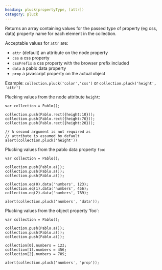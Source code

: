 ```yaml
--- 
heading: pluck(propertyType, [attr])
category: pluck
---
```


Returns an array containing values for the passed type of property (eg css, data) property name for each element in the collection.

Acceptable values for `attr` are:

- `attr` (default) an attribute on the node property
- `css` a css property
- `cssPrefix` a css property with the browser prefix included
- `data` a pablo data property
- `prop` a javascript property on the actual object

Example: `collection.pluck('color','css')` or `collection.pluck('height', 'attr')`

Plucking values from the node attribute `height`:

    var collection = Pablo();

    collection.push(Pablo.rect({height:10}));
    collection.push(Pablo.rect({height:70}));
    collection.push(Pablo.rect({height:20}));

    // A second argument is not required as 
    // attribute is assumed by default
    alert(collection.pluck('height'))

Plucking values from the pablo data property `foo`:

    var collection = Pablo();

    collection.push(Pablo.a());
    collection.push(Pablo.a());
    collection.push(Pablo.a());

    collection.eq(0).data('numbers', 123);
    collection.eq(1).data('numbers', 456);
    collection.eq(2).data('numbers', 789);

    alert(collection.pluck('numbers', 'data'));

Plucking values from the object property 'foo':

    var collection = Pablo();

    collection.push(Pablo.a());
    collection.push(Pablo.a());
    collection.push(Pablo.a());

    collection[0].numbers = 123;
    collection[1].numbers = 456;
    collection[2].numbers = 789;

    alert(collection.pluck('numbers', 'prop'));